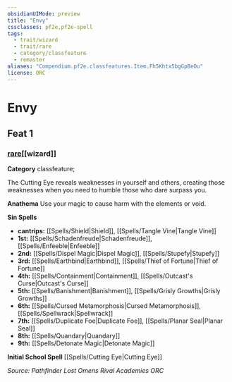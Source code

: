```yaml
---
obsidianUIMode: preview
title: "Envy"
cssclasses: pf2e,pf2e-spell
tags:
  - trait/wizard
  - trait/rare
  - category/classfeature
  - remaster
aliases: "Compendium.pf2e.classfeatures.Item.Fh5Khtx5bgGpBeOu"
license: ORC
---
```

# Envy
## Feat 1
### [rare](rare "Rare Rarity Trait")[[wizard]]

**Category** classfeature; 




The Cutting Eye reveals weaknesses in yourself and others, creating those weaknesses when you need to humble those who dare surpass you.

**Anathema** Use your magic to cause harm with the elements or void.

**Sin Spells**

*   **cantrips:** [[Spells/Shield|Shield]], [[Spells/Tangle Vine|Tangle Vine]]
*   **1st:** [[Spells/Schadenfreude|Schadenfreude]], [[Spells/Enfeeble|Enfeeble]]
*   **2nd:** [[Spells/Dispel Magic|Dispel Magic]], [[Spells/Stupefy|Stupefy]]
*   **3rd:** [[Spells/Earthbind|Earthbind]], [[Spells/Thief of Fortune|Thief of Fortune]]
*   **4th:** [[Spells/Containment|Containment]], [[Spells/Outcast's Curse|Outcast's Curse]]
*   **5th:** [[Spells/Banishment|Banishment]], [[Spells/Grisly Growths|Grisly Growths]]
*   **6th:** [[Spells/Cursed Metamorphosis|Cursed Metamorphosis]], [[Spells/Spellwrack|Spellwrack]]
*   **7th:** [[Spells/Duplicate Foe|Duplicate Foe]], [[Spells/Planar Seal|Planar Seal]]
*   **8th:** [[Spells/Quandary|Quandary]]
*   **9th:** [[Spells/Detonate Magic|Detonate Magic]]

**Initial School Spell** [[Spells/Cutting Eye|Cutting Eye]]

*Source: Pathfinder Lost Omens Rival Academies*
*ORC*